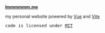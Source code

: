 **[lmmmmmm.me](https://lmmmmmm.me)**

my personal website powered by [Vue](https://vuejs.org) and [Vite](https://vitejs.dev/)

<samp>code is licensed under <a href='./LICENSE'>MIT</a>
